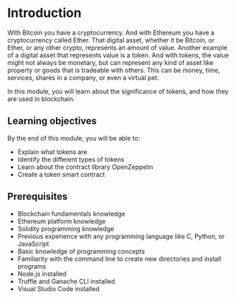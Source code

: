 # Introduction

With Bitcoin you have a cryptocurrency. And with Ethereum you have a cryptocurrency called Ether. That digital asset, whether it be Bitcoin, or Ether, or any other crypto, represents an amount of value. Another example of a digital asset that represents value is a token. And with tokens, the value might not always be monetary, but can represent any kind of asset like property or goods that is tradeable with others. This can be money, time, services, shares in a company, or even a virtual pet.

In this module, you will learn about the significance of tokens, and how they are used in blockchain.

## Learning objectives

By the end of this module, you will be able to:

- Explain what tokens are
- Identify the different types of tokens
- Learn about the contract library OpenZeppelin
- Create a token smart contract

## Prerequisites

- Blockchain fundamentals knowledge
- Ethereum platform knowledge
- Solidity programming knowledge
- Previous experience with any programming language like C, Python, or JavaScript
- Basic knowledge of programming concepts
- Familiarity with the command line to create new directories and install programs
- Node.js installed
- Truffle and Ganache CLI installed
- Visual Studio Code installed
